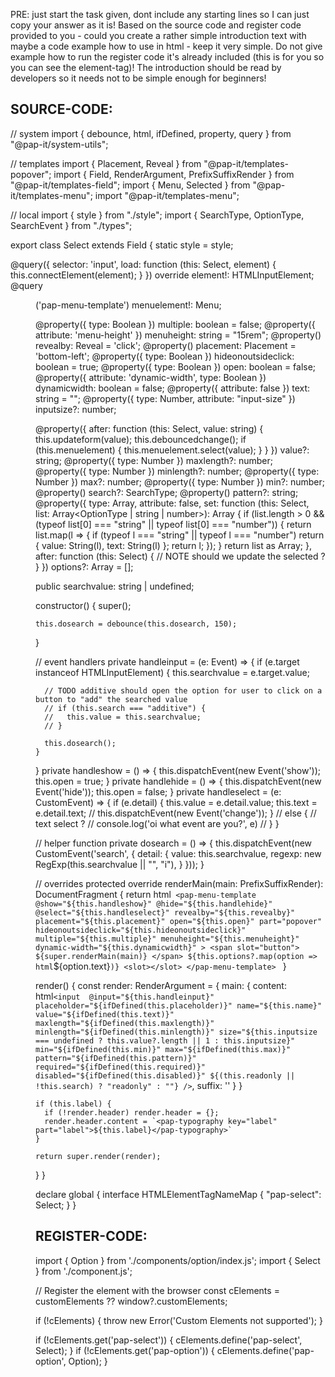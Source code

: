 PRE: just start the task given, dont include any starting lines so I can just copy your answer as it is!
 Based on the source code and register code provided to you - could you create a rather simple introduction text with maybe a code example how to use in html - keep it very simple. Do not give example how to run the register code it's already included (this is for you so you can see the element-tag)! The introduction should be read by developers so it needs not to be simple enough for beginners!

## SOURCE-CODE:
// system
import { debounce, html, ifDefined, property, query } from "@pap-it/system-utils";

// templates
import { Placement, Reveal } from "@pap-it/templates-popover";
import { Field, RenderArgument, PrefixSuffixRender } from "@pap-it/templates-field";
import { Menu, Selected } from "@pap-it/templates-menu";
import "@pap-it/templates-menu";

// local 
import { style } from "./style";
import { SearchType, OptionType, SearchEvent } from "./types";

export class Select extends Field {
  static style = style;

  @query<HTMLInputElement>({
    selector: 'input',
    load: function (this: Select, element) {
      this.connectElement(element);
    }
  }) override element!: HTMLInputElement;
  @query<Menu>('pap-menu-template') menuelement!: Menu;

  @property({ type: Boolean }) multiple: boolean = false;
  @property({ attribute: 'menu-height' }) menuheight: string = "15rem";
  @property() revealby: Reveal = 'click';
  @property() placement: Placement = 'bottom-left';
  @property({ type: Boolean }) hideonoutsideclick: boolean = true;
  @property({ type: Boolean }) open: boolean = false;
  @property({ attribute: 'dynamic-width', type: Boolean }) dynamicwidth: boolean = false;
  @property({ attribute: false }) text: string = "";
  @property({ type: Number, attribute: "input-size" }) inputsize?: number;

  @property({
    after: function (this: Select, value: string) {
      this.updateform(value);
      this.debouncedchange();
      if (this.menuelement) {
        this.menuelement.select(value);
      }
    }
  }) value?: string;
  @property({ type: Number }) maxlength?: number;
  @property({ type: Number }) minlength?: number;
  @property({ type: Number }) max?: number;
  @property({ type: Number }) min?: number;
  @property() search?: SearchType;
  @property() pattern?: string;
  @property({
    type: Array,
    attribute: false,
    set: function (this: Select, list: Array<OptionType | string | number>): Array<OptionType> {
      if (list.length > 0 && (typeof list[0] === "string" || typeof list[0] === "number")) {
        return list.map(l => {
          if (typeof l === "string" || typeof l === "number") return { value: String(l), text: String(l) };
          return l;
        });
      }
      return list as Array<OptionType>;
    },
    after: function (this: Select) {
      // NOTE should we update the selected ? 
    }
  }) options?: Array<OptionType> = [];

  public searchvalue: string | undefined;

  constructor() {
    super();

    this.dosearch = debounce(this.dosearch, 150);
  }

  // event handlers
  private handleinput = (e: Event) => {
    if (e.target instanceof HTMLInputElement) {
      this.searchvalue = e.target.value;

      // TODO additive should open the option for user to click on a button to "add" the searched value
      // if (this.search === "additive") {
      //   this.value = this.searchvalue;
      // }

      this.dosearch();
    }
  }
  private handleshow = () => {
    this.dispatchEvent(new Event('show'));
    this.open = true;
  }
  private handlehide = () => {
    this.dispatchEvent(new Event('hide'));
    this.open = false;
  }
  private handleselect = (e: CustomEvent<Selected>) => {
    if (e.detail) {
      this.value = e.detail.value;
      this.text = e.detail.text;
      // this.dispatchEvent(new Event('change'));
    }
    // else {
    //   text select ?
    //   console.log('oi what event are you?', e)
    // }
  }

  // helper function
  private dosearch = () => {
    this.dispatchEvent(new CustomEvent<SearchEvent>('search', {
      detail: {
        value: this.searchvalue,
        regexp: new RegExp(this.searchvalue || "", "i"),
      }
    }));
  }

  // overrides
  protected override renderMain(main: PrefixSuffixRender): DocumentFragment {
    return html`
      <pap-menu-template
        @show="${this.handleshow}"
        @hide="${this.handlehide}"
        @select="${this.handleselect}"
        revealby="${this.revealby}" 
        placement="${this.placement}"
        open="${this.open}"
        part="popover"
        hideonoutsideclick="${this.hideonoutsideclick}"
        multiple="${this.multiple}"
        menuheight="${this.menuheight}"
        dynamic-width="${this.dynamicwidth}"
      >
        <span slot="button">
          ${super.renderMain(main)}
        </span>
        ${this.options?.map(option => html`<pap-option key="${option.value}" value="${option.value}">${option.text}</pap-option>`)}
        <slot></slot>
      </pap-menu-template>
    `
  }

  render() {
    const render: RenderArgument = {
      main: {
        content: html`
          <input 
            @input="${this.handleinput}" 
            placeholder="${ifDefined(this.placeholder)}"
            name="${this.name}"
            value="${ifDefined(this.text)}"
            maxlength="${ifDefined(this.maxlength)}"
            minlength="${ifDefined(this.minlength)}"
            size="${this.inputsize === undefined ? this.value?.length || 1 : this.inputsize}"
            min="${ifDefined(this.min)}"
            max="${ifDefined(this.max)}"
            pattern="${ifDefined(this.pattern)}"
            required="${ifDefined(this.required)}"
            disabled="${ifDefined(this.disabled)}"
            ${(this.readonly || !this.search) ? "readonly" : ""}
          />
        `,
        suffix: '<pap-icon slot="suffix" size="small" container="small" part="caret" cache="true" name="caret"></pap-icon>'
      }
    }

    if (this.label) {
      if (!render.header) render.header = {};
      render.header.content = `<pap-typography key="label" part="label">${this.label}</pap-typography>`
    }

    return super.render(render);
  }
}


declare global {
  interface HTMLElementTagNameMap {
    "pap-select": Select;
  }
}
## REGISTER-CODE:
import { Option } from './components/option/index.js';
import { Select } from './component.js';

// Register the element with the browser
const cElements = customElements ?? window?.customElements;

if (!cElements) {
  throw new Error('Custom Elements not supported');
}

if (!cElements.get('pap-select')) {
  cElements.define('pap-select', Select);
}
if (!cElements.get('pap-option')) {
  cElements.define('pap-option', Option);
}
